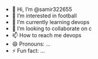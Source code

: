 - 👋 Hi, I’m @samir322655
- 👀 I’m interested in football
- 🌱 I’m currently learning devops
- 💞️ I’m looking to collaborate on c
- 📫 How to reach me devops
- 😄 Pronouns: ...
- ⚡ Fun fact: ...

<!---
samir322655/samir322655 is a ✨ special ✨ repository because its `README.md` (this file) appears on your GitHub profile.
You can click the Preview link to take a look at your changes.
--->
